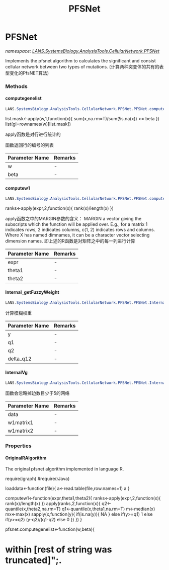 ﻿---
title: PFSNet
---

# PFSNet
_namespace: [LANS.SystemsBiology.AnalysisTools.CellularNetwork.PFSNet](N-LANS.SystemsBiology.AnalysisTools.CellularNetwork.PFSNet.html)_

Implements the pfsnet algorithm to calculates the significant and consist cellular network between two types of mutations.
 (计算两种突变体的共有的表型变化的PfsNET算法)



### Methods

#### computegenelist
```csharp
LANS.SystemsBiology.AnalysisTools.CellularNetwork.PFSNet.PFSNet.computegenelist(LANS.SystemsBiology.AnalysisTools.CellularNetwork.PFSNet.DataStructure.DataFrameRow[],System.Double)
```
list.mask<-apply(w,1,function(x){
 sum(x,na.rm=T)/sum(!is.na(x)) >= beta
 })
 list(gl=rownames(w)[list.mask])
 
 apply函数是对行进行统计的
 
 函数返回行的编号的列表

|Parameter Name|Remarks|
|--------------|-------|
|w|-|
|beta|-|


#### computew1
```csharp
LANS.SystemsBiology.AnalysisTools.CellularNetwork.PFSNet.PFSNet.computew1(LANS.SystemsBiology.AnalysisTools.CellularNetwork.PFSNet.DataStructure.DataFrameRow[],System.Double,System.Double)
```
ranks<-apply(expr,2,function(x){
 rank(x)/length(x)
 })
 
 apply函数之中的MARGIN参数的含义：
 MARGIN
 a vector giving the subscripts which the function will be applied over. E.g., for a matrix 1 indicates rows, 2 indicates columns, c(1, 2) indicates rows and columns. 
 Where X has named dimnames, it can be a character vector selecting dimension names.
 即上述的R函数是对矩阵之中的每一列进行计算

|Parameter Name|Remarks|
|--------------|-------|
|expr|-|
|theta1|-|
|theta2|-|


#### Internal_getFuzzyWeight
```csharp
LANS.SystemsBiology.AnalysisTools.CellularNetwork.PFSNet.PFSNet.Internal_getFuzzyWeight(System.Double,System.Double,System.Double,System.Double)
```
计算模糊权重

|Parameter Name|Remarks|
|--------------|-------|
|y|-|
|q1|-|
|q2|-|
|delta_q12|-|


#### InternalVg
```csharp
LANS.SystemsBiology.AnalysisTools.CellularNetwork.PFSNet.PFSNet.InternalVg(LANS.SystemsBiology.AnalysisTools.CellularNetwork.PFSNet.DataStructure.GraphEdge[],LANS.SystemsBiology.AnalysisTools.CellularNetwork.PFSNet.DataStructure.DataFrameRow[],LANS.SystemsBiology.AnalysisTools.CellularNetwork.PFSNet.DataStructure.DataFrameRow[])
```
函数会忽略掉边数目少于5的网络

|Parameter Name|Remarks|
|--------------|-------|
|data|-|
|w1matrix1|-|
|w1matrix2|-|



### Properties

#### OriginalRAlgorithm
The original pfsnet algorithm implemented in language R.
 
require(igraph)
#require(rJava)

loaddata<-function(file){
a<-read.table(file,row.names=1)
a
}

computew1<-function(expr,theta1,theta2){
ranks<-apply(expr,2,function(x){
rank(x)/length(x)
})
apply(ranks,2,function(x){
q2<-quantile(x,theta2,na.rm=T)
q1<-quantile(x,theta1,na.rm=T)
m<-median(x)
mx<-max(x)
sapply(x,function(y){
if(is.na(y)){
NA
}
else if(y>=q1)
1
else if(y>=q2)
(y-q2)/(q1-q2)
else
0
})
})
}

pfsnet.computegenelist<-function(w,beta){
# within [rest of string was truncated]";.
